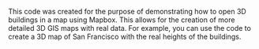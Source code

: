 This code was created for the purpose of demonstrating how to open 3D buildings in a map using Mapbox. This allows for the creation of more detailed 3D GIS maps with real data. For example, you can use the code to create a 3D map of San Francisco with the real heights of the buildings.
